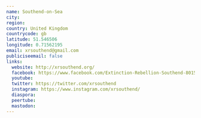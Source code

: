```yaml
---
name: Southend-on-Sea
city:
region:
country: United Kingdom
countrycode: gb
latitude: 51.546506
longitude: 0.71562195
email: xrsouthend@gmail.com
publiciseemail: false
links:
  website: http://xrsouthend.org/
  facebook: https://www.facebook.com/Extinction-Rebellion-Southend-801599503543972/
  youtube:
  twitter: https://twitter.com/xrsouthend
  instagram: https://www.instagram.com/xrsouthend/
  diaspora:
  peertube:
  mastodon:
---
```

